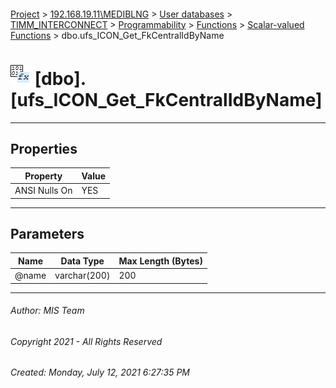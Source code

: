 #### 

[Project](../../../../../../index.md) > [192.168.19.11\\MEDIBLNG](../../../../../index.md) > [User databases](../../../../index.md) > [TIMM_INTERCONNECT](../../../index.md) > [Programmability](../../index.md) > [Functions](../index.md) > [Scalar-valued Functions](Scalar-valued_Functions.md) > dbo.ufs_ICON_Get_FkCentralIdByName

# ![Scalar-valued Functions](../../../../../../Images/Function_Scalar32.png) [dbo].[ufs_ICON_Get_FkCentralIdByName]

---

## <a name="#properties"></a>Properties

| Property | Value |
|---|---|
| ANSI Nulls On | YES |


---

## <a name="#parameters"></a>Parameters

| Name | Data Type | Max Length (Bytes) |
|---|---|---|
| @name | varchar(200) | 200 |


---

###### Author:  MIS Team

###### Copyright 2021 - All Rights Reserved

###### Created: Monday, July 12, 2021 6:27:35 PM


